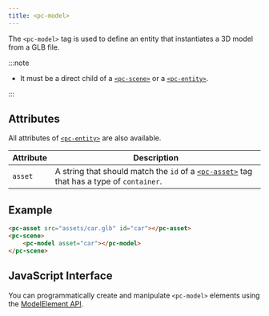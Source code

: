 ```yaml
---
title: <pc-model>
---
```


The `<pc-model>` tag is used to define an entity that instantiates a 3D model from a GLB file.

:::note

* It must be a direct child of a [`<pc-scene>`](../pc-scene) or a [`<pc-entity>`](../pc-entity).

:::

## Attributes

All attributes of [`<pc-entity>`](../pc-entity) are also available.

| Attribute | Description |
| --- | --- |
| `asset` | A string that should match the `id` of a [`<pc-asset>`](../pc-asset) tag that has a type of `container`. |

## Example

```html
<pc-asset src="assets/car.glb" id="car"></pc-asset>
<pc-scene>
    <pc-model asset="car"></pc-model>
</pc-scene>
```

## JavaScript Interface

You can programmatically create and manipulate `<pc-model>` elements using the [ModelElement API](https://api.playcanvas.com/classes/EngineWebComponents.ModelElement.html).
